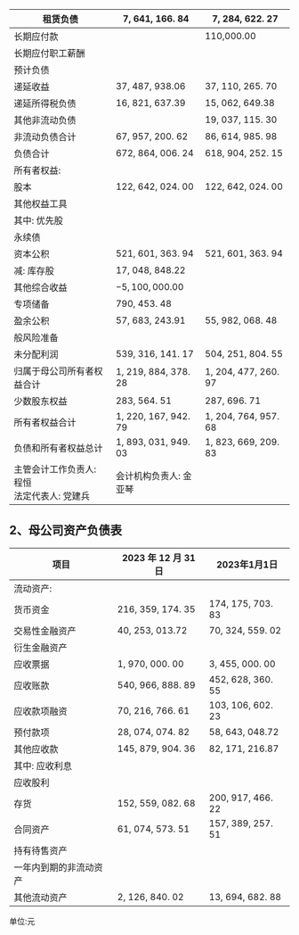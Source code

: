 | 租赁负债                        | 7, 641, 166. 84      | 7, 284, 622. 27      |
|-----------------------------|----------------------|----------------------|
| 长期应付款                       |                      | 110,000.00           |
| 长期应付职工薪酬                    |                      |                      |
| 预计负债                        |                      |                      |
| 递延收益                        | 37, 487, 938.06      | 37, 110, 265. 70     |
| 递延所得税负债                     | 16, 821, 637.39      | 15, 062, 649.38      |
| 其他非流动负债                     |                      | 19, 037, 115. 30     |
| 非流动负债合计                     | 67, 957, 200. 62     | 86, 614, 985. 98     |
| 负债合计                        | 672, 864, 006. 24    | 618, 904, 252. 15    |
| 所有者权益:                      |                      |                      |
| 股本                          | 122, 642, 024. 00    | 122, 642, 024. 00    |
| 其他权益工具                      |                      |                      |
| 其中: 优先股                     |                      |                      |
| 永续债                         |                      |                      |
| 资本公积                        | 521, 601, 363. 94    | 521, 601, 363. 94    |
| 减: 库存股                      | 17, 048, 848.22      |                      |
| 其他综合收益                      | $-5, 100, 000.00$    |                      |
| 专项储备                        | 790, 453. 48         |                      |
| 盈余公积                        | 57, 683, 243.91      | 55, 982, 068. 48     |
| 般风险准备                       |                      |                      |
| 未分配利润                       | 539, 316, 141. 17    | 504, 251, 804. 55    |
| 归属于母公司所有者权益合计               | 1, 219, 884, 378. 28 | 1, 204, 477, 260. 97 |
| 少数股东权益                      | 283, 564. 51         | 287, 696. 71         |
| 所有者权益合计                     | 1, 220, 167, 942. 79 | 1, 204, 764, 957. 68 |
| 负债和所有者权益总计                  | 1, 893, 031, 949. 03 | 1, 823, 669, 209. 83 |
| 主管会计工作负责人: 程恒<br>法定代表人: 党建兵 | 会计机构负责人: 金亚琴         |                      |

## 2、母公司资产负债表

| 项目          | 2023 年 12 月 31 日  | 2023年1月1日         |
|-------------|-------------------|-------------------|
| 流动资产:       |                   |                   |
| 货币资金        | 216, 359, 174. 35 | 174, 175, 703. 83 |
| 交易性金融资产     | 40, 253, 013.72   | 70, 324, 559. 02  |
| 衍生金融资产      |                   |                   |
| 应收票据        | 1, 970, 000. 00   | 3, 455, 000. 00   |
| 应收账款        | 540, 966, 888. 89 | 452, 628, 360. 55 |
| 应收款项融资      | 70, 216, 766. 61  | 103, 106, 602. 23 |
| 预付款项        | 28, 074, 074. 82  | 58, 643, 048.72   |
| 其他应收款       | 145, 879, 904. 36 | 82, 171, 216.87   |
| 其中: 应收利息    |                   |                   |
| 应收股利        |                   |                   |
| 存货          | 152, 559, 082. 68 | 200, 917, 466. 22 |
| 合同资产        | 61, 074, 573. 51  | 157, 389, 257. 51 |
| 持有待售资产      |                   |                   |
| 一年内到期的非流动资产 |                   |                   |
| 其他流动资产      | 2, 126, 840. 02   | 13, 694, 682. 88  |

单位:元